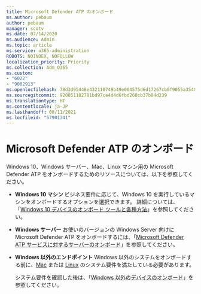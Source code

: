 ```yaml
---
title: Microsoft Defender ATP のオンボード
ms.author: pebaum
author: pebaum
manager: scotv
ms.date: 07/14/2020
ms.audience: Admin
ms.topic: article
ms.service: o365-administration
ROBOTS: NOINDEX, NOFOLLOW
localization_priority: Priority
ms.collection: Adm_O365
ms.custom:
- "6022"
- "9002913"
ms.openlocfilehash: 78d3d95448e432110749b49e004575d6d17267cb0f9055a35480d227ff5c5a49
ms.sourcegitcommit: 920051182781bd97ce4d4d6fbd268cb37b84d239
ms.translationtype: HT
ms.contentlocale: ja-JP
ms.lasthandoff: 08/11/2021
ms.locfileid: "57901341"
---
```

# <a name="onboarding-microsoft-defender-atp"></a>Microsoft Defender ATP のオンボード

Windows 10、Windows サーバー、Mac、Linux マシン用の Microsoft Defender ATP をオンボードするためのリソースについては、以下を参照してください。 

- **Windows 10 マシン** ビジネス要件に応じて、Windows 10 を実行しているマシンをオンボードするオプションを選択できます。 詳細については、「[Windows 10 デバイスのオンボード ツールと各種方法](https://docs.microsoft.com/windows/security/threat-protection/microsoft-defender-atp/configure-endpoints)」を参照してください。 

- **Windows サーバー** お使いのバージョンの Windows Server 向けに Microsoft Defender ATP をオンボードするには、「[Microsoft Defender ATP サービスに対するサーバーのオンボード](https://docs.microsoft.com/windows/security/threat-protection/microsoft-defender-atp/configure-server-endpoints)」を参照してください。

- **Windows 以外のエンドポイント** Windows 以外のシステムをオンボードする前に、[Mac](https://docs.microsoft.com/windows/security/threat-protection/microsoft-defender-atp/microsoft-defender-atp-mac#system-requirements) または [Linux](https://docs.microsoft.com/windows/security/threat-protection/microsoft-defender-atp/microsoft-defender-atp-linux#system-requirements) のシステム要件を満たしている必要があります。

    システム要件を確認した後は、「[Windows 以外のデバイスのオンボード](https://docs.microsoft.com/windows/security/threat-protection/microsoft-defender-atp/configure-endpoints-non-windows#onboarding-non-windows-machines)」を参照してください。